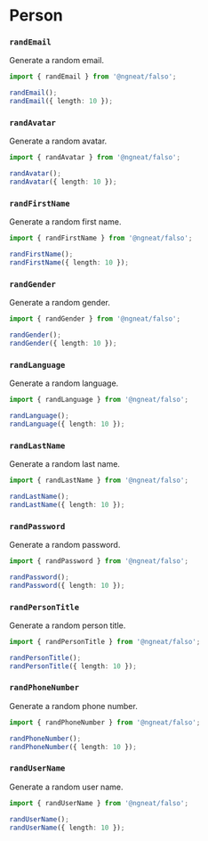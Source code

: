 # Person

### `randEmail`

Generate a random email.

```ts
import { randEmail } from '@ngneat/falso';

randEmail();
randEmail({ length: 10 });
```

### `randAvatar`

Generate a random avatar.

```ts
import { randAvatar } from '@ngneat/falso';

randAvatar();
randAvatar({ length: 10 });
```

### `randFirstName`

Generate a random first name.

```ts
import { randFirstName } from '@ngneat/falso';

randFirstName();
randFirstName({ length: 10 });
```

### `randGender`

Generate a random gender.

```ts
import { randGender } from '@ngneat/falso';

randGender();
randGender({ length: 10 });
```

### `randLanguage`

Generate a random language.

```ts
import { randLanguage } from '@ngneat/falso';

randLanguage();
randLanguage({ length: 10 });
```

### `randLastName`

Generate a random last name.

```ts
import { randLastName } from '@ngneat/falso';

randLastName();
randLastName({ length: 10 });
```

### `randPassword`

Generate a random password.

```ts
import { randPassword } from '@ngneat/falso';

randPassword();
randPassword({ length: 10 });
```

### `randPersonTitle`

Generate a random person title.

```ts
import { randPersonTitle } from '@ngneat/falso';

randPersonTitle();
randPersonTitle({ length: 10 });
```

### `randPhoneNumber`

Generate a random phone number.

```ts
import { randPhoneNumber } from '@ngneat/falso';

randPhoneNumber();
randPhoneNumber({ length: 10 });
```

### `randUserName`

Generate a random user name.

```ts
import { randUserName } from '@ngneat/falso';

randUserName();
randUserName({ length: 10 });
```
